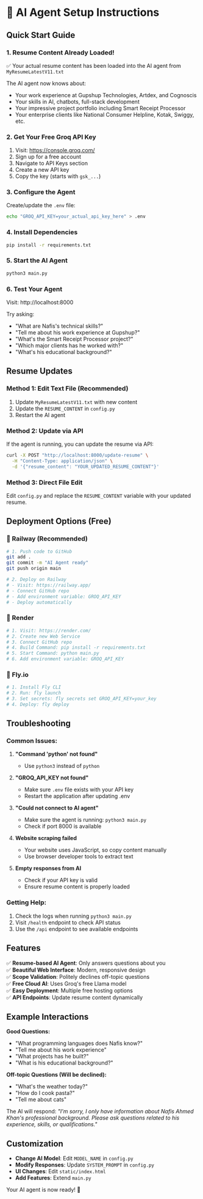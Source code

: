 # 🤖 AI Agent Setup Instructions

## Quick Start Guide

### 1. **Resume Content Already Loaded!**

✅ Your actual resume content has been loaded into the AI agent from `MyResumeLatestV11.txt`

The AI agent now knows about:
- Your work experience at Gupshup Technologies, Artdex, and Cognoscis
- Your skills in AI, chatbots, full-stack development
- Your impressive project portfolio including Smart Receipt Processor
- Your enterprise clients like National Consumer Helpline, Kotak, Swiggy, etc.

### 2. **Get Your Free Groq API Key**

1. Visit: https://console.groq.com/
2. Sign up for a free account
3. Navigate to API Keys section
4. Create a new API key
5. Copy the key (starts with `gsk_...`)

### 3. **Configure the Agent**

Create/update the `.env` file:
```bash
echo "GROQ_API_KEY=your_actual_api_key_here" > .env
```

### 4. **Install Dependencies**

```bash
pip install -r requirements.txt
```

### 5. **Start the AI Agent**

```bash
python3 main.py
```

### 6. **Test Your Agent**

Visit: http://localhost:8000

Try asking:
- "What are Nafis's technical skills?"
- "Tell me about his work experience at Gupshup?"
- "What's the Smart Receipt Processor project?"
- "Which major clients has he worked with?"
- "What's his educational background?"

## Resume Updates

### Method 1: Edit Text File (Recommended)
1. Update `MyResumeLatestV11.txt` with new content
2. Update the `RESUME_CONTENT` in `config.py` 
3. Restart the AI agent

### Method 2: Update via API
If the agent is running, you can update the resume via API:

```bash
curl -X POST "http://localhost:8000/update-resume" \
  -H "Content-Type: application/json" \
  -d '{"resume_content": "YOUR_UPDATED_RESUME_CONTENT"}'
```

### Method 3: Direct File Edit
Edit `config.py` and replace the `RESUME_CONTENT` variable with your updated resume.

## Deployment Options (Free)

### 🥇 Railway (Recommended)
```bash
# 1. Push code to GitHub
git add .
git commit -m "AI Agent ready"
git push origin main

# 2. Deploy on Railway
# - Visit: https://railway.app/
# - Connect GitHub repo
# - Add environment variable: GROQ_API_KEY
# - Deploy automatically
```

### 🥈 Render
```bash
# 1. Visit: https://render.com/
# 2. Create new Web Service
# 3. Connect GitHub repo
# 4. Build Command: pip install -r requirements.txt
# 5. Start Command: python main.py
# 6. Add environment variable: GROQ_API_KEY
```

### 🥉 Fly.io
```bash
# 1. Install Fly CLI
# 2. Run: fly launch
# 3. Set secrets: fly secrets set GROQ_API_KEY=your_key
# 4. Deploy: fly deploy
```

## Troubleshooting

### Common Issues:

1. **"Command 'python' not found"**
   - Use `python3` instead of `python`

2. **"GROQ_API_KEY not found"**
   - Make sure `.env` file exists with your API key
   - Restart the application after updating .env

3. **"Could not connect to AI agent"**
   - Make sure the agent is running: `python3 main.py`
   - Check if port 8000 is available

4. **Website scraping failed**
   - Your website uses JavaScript, so copy content manually
   - Use browser developer tools to extract text

5. **Empty responses from AI**
   - Check if your API key is valid
   - Ensure resume content is properly loaded

### Getting Help:

1. Check the logs when running `python3 main.py`
2. Visit `/health` endpoint to check API status
3. Use the `/api` endpoint to see available endpoints

## Features

✅ **Resume-based AI Agent**: Only answers questions about you  
✅ **Beautiful Web Interface**: Modern, responsive design  
✅ **Scope Validation**: Politely declines off-topic questions  
✅ **Free Cloud AI**: Uses Groq's free Llama model  
✅ **Easy Deployment**: Multiple free hosting options  
✅ **API Endpoints**: Update resume content dynamically  

## Example Interactions

**Good Questions:**
- "What programming languages does Nafis know?"
- "Tell me about his work experience"
- "What projects has he built?"
- "What is his educational background?"

**Off-topic Questions (Will be declined):**
- "What's the weather today?"
- "How do I cook pasta?"
- "Tell me about cats"

The AI will respond: *"I'm sorry, I only have information about Nafis Ahmed Khan's professional background. Please ask questions related to his experience, skills, or qualifications."*

## Customization

- **Change AI Model**: Edit `MODEL_NAME` in `config.py`
- **Modify Responses**: Update `SYSTEM_PROMPT` in `config.py` 
- **UI Changes**: Edit `static/index.html`
- **Add Features**: Extend `main.py`

Your AI agent is now ready! 🎉
